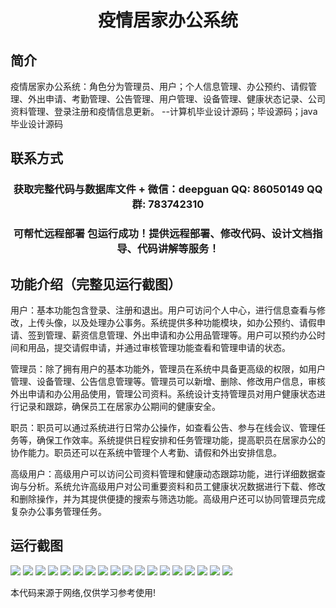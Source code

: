 <p><h1 align="center">疫情居家办公系统</h1></p>

## 简介
疫情居家办公系统：角色分为管理员、用户；个人信息管理、办公预约、请假管理、外出申请、考勤管理、公告管理、用户管理、设备管理、健康状态记录、公司资料管理、登录注册和疫情信息更新。    --计算机毕业设计源码；毕设源码；java毕业设计源码


## 联系方式
<p><h3 align="center">获取完整代码与数据库文件 + 微信：deepguan QQ: 86050149 QQ群: 783742310</h3></p>
<p><h3 align="center">可帮忙远程部署 包运行成功！提供远程部署、修改代码、设计文档指导、代码讲解等服务！</h3></p>

## 功能介绍（完整见运行截图）
用户：基本功能包含登录、注册和退出。用户可访问个人中心，进行信息查看与修改，上传头像，以及处理办公事务。系统提供多种功能模块，如办公预约、请假申请、签到管理、薪资信息管理、外出申请和办公用品管理等。用户可以预约办公时间和用品，提交请假申请，并通过审核管理功能查看和管理申请的状态。

管理员：除了拥有用户的基本功能外，管理员在系统中具备更高级的权限，如用户管理、设备管理、公告信息管理等。管理员可以新增、删除、修改用户信息，审核外出申请和办公用品使用，管理公司资料。系统设计支持管理员对用户健康状态进行记录和跟踪，确保员工在居家办公期间的健康安全。

职员：职员可以通过系统进行日常办公操作，如查看公告、参与在线会议、管理任务等，确保工作效率。系统提供日程安排和任务管理功能，提高职员在居家办公的协作能力。职员还可以在系统中管理个人考勤、请假和外出安排信息。

高级用户：高级用户可以访问公司资料管理和健康动态跟踪功能，进行详细数据查询与分析。系统允许高级用户对公司重要资料和员工健康状况数据进行下载、修改和删除操作，并为其提供便捷的搜索与筛选功能。高级用户还可以协同管理员完成复杂办公事务管理任务。


## 运行截图
![](https://bs-1329754181.cos.ap-shanghai.myqcloud.com/spring/EpidemicRemoteWorkSystem/img/001.jpg)
![](https://bs-1329754181.cos.ap-shanghai.myqcloud.com/spring/EpidemicRemoteWorkSystem/img/002.jpg)
![](https://bs-1329754181.cos.ap-shanghai.myqcloud.com/spring/EpidemicRemoteWorkSystem/img/003.jpg)
![](https://bs-1329754181.cos.ap-shanghai.myqcloud.com/spring/EpidemicRemoteWorkSystem/img/004.jpg)
![](https://bs-1329754181.cos.ap-shanghai.myqcloud.com/spring/EpidemicRemoteWorkSystem/img/005.jpg)
![](https://bs-1329754181.cos.ap-shanghai.myqcloud.com/spring/EpidemicRemoteWorkSystem/img/006.jpg)
![](https://bs-1329754181.cos.ap-shanghai.myqcloud.com/spring/EpidemicRemoteWorkSystem/img/007.jpg)
![](https://bs-1329754181.cos.ap-shanghai.myqcloud.com/spring/EpidemicRemoteWorkSystem/img/008.jpg)
![](https://bs-1329754181.cos.ap-shanghai.myqcloud.com/spring/EpidemicRemoteWorkSystem/img/009.jpg)
![](https://bs-1329754181.cos.ap-shanghai.myqcloud.com/spring/EpidemicRemoteWorkSystem/img/010.jpg)
![](https://bs-1329754181.cos.ap-shanghai.myqcloud.com/spring/EpidemicRemoteWorkSystem/img/011.jpg)
![](https://bs-1329754181.cos.ap-shanghai.myqcloud.com/spring/EpidemicRemoteWorkSystem/img/012.jpg)
![](https://bs-1329754181.cos.ap-shanghai.myqcloud.com/spring/EpidemicRemoteWorkSystem/img/013.jpg)
![](https://bs-1329754181.cos.ap-shanghai.myqcloud.com/spring/EpidemicRemoteWorkSystem/img/014.jpg)
![](https://bs-1329754181.cos.ap-shanghai.myqcloud.com/spring/EpidemicRemoteWorkSystem/img/015.jpg)
![](https://bs-1329754181.cos.ap-shanghai.myqcloud.com/spring/EpidemicRemoteWorkSystem/img/016.jpg)
![](https://bs-1329754181.cos.ap-shanghai.myqcloud.com/spring/EpidemicRemoteWorkSystem/img/017.jpg)
![](https://bs-1329754181.cos.ap-shanghai.myqcloud.com/spring/EpidemicRemoteWorkSystem/img/018.jpg)

<p>本代码来源于网络,仅供学习参考使用!</p>

